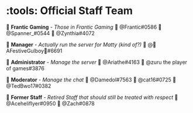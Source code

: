 # :tools: __**Official Staff Team**__

:large_orange_diamond: **Frantic Gaming** - *Those in Frantic Gaming*
:small_blue_diamond: @Frantic#0586
:small_blue_diamond: @Spanner_#0544
:small_blue_diamond: @Zynthia#4072

:large_orange_diamond: **Manager** - *Actually run the server for Matty (kind of?)*
:small_blue_diamond: @🎄AFestiveGulboy🎄#6691

:large_orange_diamond: **Administrator** - *Manage the server*
:small_blue_diamond: @Ariathe#4163
:small_blue_diamond: @zuru the player of games#3876

:large_orange_diamond: **Moderator** - *Manage the chat*
:small_blue_diamond: @Damedol#7563
:small_blue_diamond: @cat16#0725
:small_blue_diamond: @TedBwo17#0382

:large_orange_diamond: **Former Staff** - *Retired Staff that should still be treated with respect*
:small_blue_diamond: @Aceheliflyer#0950
:small_blue_diamond: @Zach#0878
